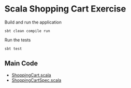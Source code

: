 # Scala Shopping Cart Exercise

Build and run the application

```shell
sbt clean compile run
```

Run the tests

```shell
sbt test
```

## Main Code
- [ShoppingCart.scala](src/main/scala/com/oarshad/shopping/cart/service/CartService.scala)
- [ShoppingCartSpec.scala](src/test/scala/com/oarshad/shopping/cart/service/CartServiceSpec.scala)

